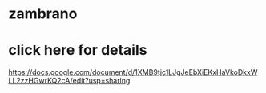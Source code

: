 # zambrano

# click here for details
https://docs.google.com/document/d/1XMB9tjc1LJgJeEbXiEKxHaVkoDkxWLL2zzHGwrKQ2cA/edit?usp=sharing
